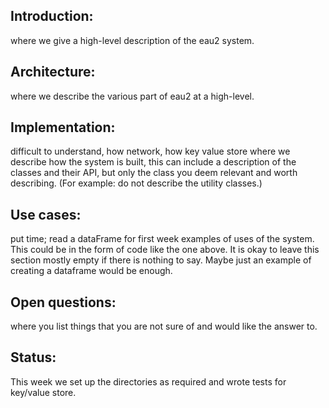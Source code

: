 ## Introduction:
where we give a high-level description of the eau2 system.

## Architecture:
where we describe the various part of eau2 at a high-level.

## Implementation:
difficult to understand, 
how network, how key value store
where we describe how the system is built, this can include a description of the classes and their API, but only the class you deem relevant and worth describing. (For example: do not describe the utility classes.)

## Use cases:
put time;
read a dataFrame for first week
examples of uses of the system. This could be in the form of code like the one above. It is okay to leave this section mostly empty if there is nothing to say. Maybe just an example of creating a dataframe would be enough.

## Open questions:
where you list things that you are not sure of and would like the answer to.

## Status:   
This week we set up the directories as required and wrote tests for key/value store.

